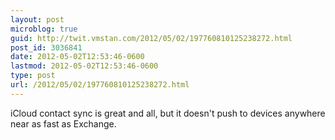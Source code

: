 ```yaml
---
layout: post
microblog: true
guid: http://twit.vmstan.com/2012/05/02/197760810125238272.html
post_id: 3036841
date: 2012-05-02T12:53:46-0600
lastmod: 2012-05-02T12:53:46-0600
type: post
url: /2012/05/02/197760810125238272.html
---
```

iCloud contact sync is great and all, but it doesn't push to devices anywhere near as fast as Exchange.
